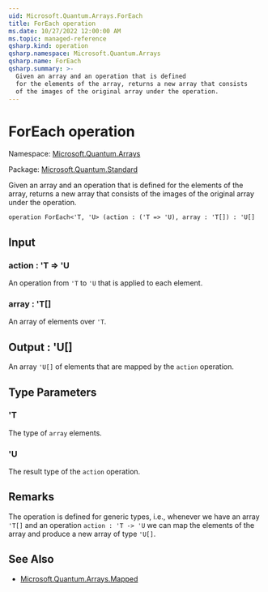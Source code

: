 ```yaml
---
uid: Microsoft.Quantum.Arrays.ForEach
title: ForEach operation
ms.date: 10/27/2022 12:00:00 AM
ms.topic: managed-reference
qsharp.kind: operation
qsharp.namespace: Microsoft.Quantum.Arrays
qsharp.name: ForEach
qsharp.summary: >-
  Given an array and an operation that is defined
  for the elements of the array, returns a new array that consists
  of the images of the original array under the operation.
---
```


# ForEach operation

Namespace: [Microsoft.Quantum.Arrays](xref:Microsoft.Quantum.Arrays)

Package: [Microsoft.Quantum.Standard](https://nuget.org/packages/Microsoft.Quantum.Standard)


Given an array and an operation that is definedfor the elements of the array, returns a new array that consistsof the images of the original array under the operation.

```qsharp
operation ForEach<'T, 'U> (action : ('T => 'U), array : 'T[]) : 'U[]
```


## Input

### action : 'T => 'U 

An operation from `'T` to `'U` that is applied to each element.


### array : 'T[]

An array of elements over `'T`.



## Output : 'U[]

An array `'U[]` of elements that are mapped by the `action` operation.

## Type Parameters

### 'T

The type of `array` elements.
### 'U

The result type of the `action` operation.

## Remarks

The operation is defined for generic types, i.e., whenever we havean array `'T[]` and an operation `action : 'T -> 'U` we can map the elementsof the array and produce a new array of type `'U[]`.

## See Also

- [Microsoft.Quantum.Arrays.Mapped](xref:Microsoft.Quantum.Arrays.Mapped)